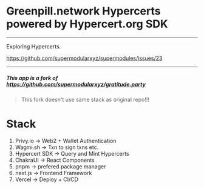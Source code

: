 # Greenpill.network Hypercerts powered by Hypercert.org SDK

---

Exploring Hypercerts.

https://github.com/supermodularxyz/supermodules/issues/23

---

##### This app is a fork of https://github.com/supermodularxyz/gratitude.party


> This fork doesn't use same stack as original repo!!!


# Stack
1. Privy.io -> Web2 + Wallet Authentication
2. Wagmi.sh -> Txn to sign txns etc.
3. Hypercert SDK -> Query and Mint Hypercerts
4. ChakraUI -> React Components
5. pnpm -> prefered package manager
6. next.js -> Frontend Framework
7. Vercel -> Deploy + CI/CD
